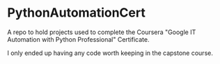 # PythonAutomationCert
A repo to hold projects used to complete the Coursera "Google IT Automation with Python Professional" Certificate.

I only ended up having any code worth keeping in the capstone course.
